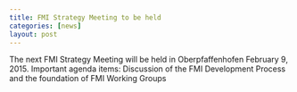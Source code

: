 ```yaml
---
title: FMI Strategy Meeting to be held
categories: [news]
layout: post
---
```


The next FMI Strategy Meeting will be held in Oberpfaffenhofen February 9, 2015. Important agenda items: Discussion of the FMI Development Process and the foundation of FMI Working Groups
